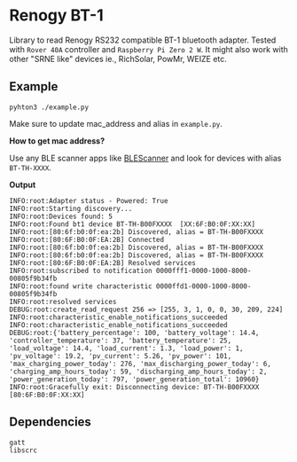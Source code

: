 # Renogy BT-1
Library to read Renogy RS232 compatible BT-1 bluetooth adapter. Tested with `Rover 40A` controller and `Raspberry Pi Zero 2 W`. It might also work with other  "SRNE like" devices ie., RichSolar, PowMr, WEIZE etc.

## Example

```
pyhton3 ./example.py
```
Make sure to update mac_address and alias in `example.py`.

**How to get mac address?**

Use any BLE scanner apps like [BLEScanner](https://play.google.com/store/apps/details?id=com.macdom.ble.blescanner) and look for devices with alias `BT-TH-XXXX`.

**Output**

```
INFO:root:Adapter status - Powered: True
INFO:root:Starting discovery...
INFO:root:Devices found: 5
INFO:root:Found bt1 device BT-TH-B00FXXXX  [XX:6F:B0:0F:XX:XX]
INFO:root:[80:6f:b0:0f:ea:2b] Discovered, alias = BT-TH-B00FXXXX
INFO:root:[80:6F:B0:0F:EA:2B] Connected
INFO:root:[80:6f:b0:0f:ea:2b] Discovered, alias = BT-TH-B00FXXXX
INFO:root:[80:6f:b0:0f:ea:2b] Discovered, alias = BT-TH-B00FXXXX
INFO:root:[80:6F:B0:0F:EA:2B] Resolved services
INFO:root:subscribed to notification 0000fff1-0000-1000-8000-00805f9b34fb
INFO:root:found write characteristic 0000ffd1-0000-1000-8000-00805f9b34fb
INFO:root:resolved services
DEBUG:root:create_read_request 256 => [255, 3, 1, 0, 0, 30, 209, 224]
INFO:root:characteristic_enable_notifications_succeeded
INFO:root:characteristic_enable_notifications_succeeded
DEBUG:root:{'battery_percentage': 100, 'battery_voltage': 14.4, 'controller_temperature': 37, 'battery_temperature': 25, 'load_voltage': 14.4, 'load_current': 1.3, 'load_power': 1, 'pv_voltage': 19.2, 'pv_current': 5.26, 'pv_power': 101, 'max_charging_power_today': 276, 'max_discharging_power_today': 6, 'charging_amp_hours_today': 59, 'discharging_amp_hours_today': 2, 'power_generation_today': 797, 'power_generation_total': 10960}
INFO:root:Gracefully exit: Disconnecting device: BT-TH-B00FXXXX [80:6F:B0:0F:XX:XX]
```

## Dependencies

```
gatt
libscrc
```
